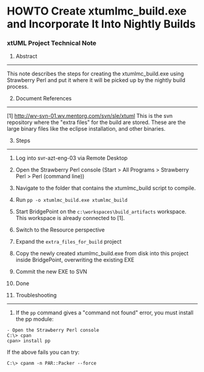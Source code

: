 # HOWTO Create xtumlmc_build.exe and Incorporate It Into Nightly Builds
### xtUML Project Technical Note

1. Abstract
-----------
This note describes the steps for creating the xtumlmc_build.exe using 
Strawberry Perl and put it where it will be picked up by the nightly
build process.

2. Document References
----------------------
[1] http://wv-svn-01.wv.mentorg.com/svn/sle/xtuml
    This is the svn repository where the "extra files" for the build are stored.
    These are the large binary files like the eclipse installation, and other
    binaries.  
    
3. Steps
-------------
1.  Log into svr-azt-eng-03 via Remote Desktop
2.  Open the Strawberry Perl console (Start > All Programs > Strawberry Perl > Perl (command line))
3.  Navigate to the folder that contains the xtumlmc_build script to compile.
4.  Run ```pp -o xtumlmc_build.exe xtumlmc_build```
5.  Start BridgePoint on the ```c:\workspaces\build_artifacts``` workspace.  This workspace is already connected to [1].
6.  Switch to the Resource perspective
7.  Expand the ```extra_files_for_build``` project
8.  Copy the newly created xtumlmc_build.exe from disk into this project inside BridgePoint, overwriting the existing EXE
9.  Commit the new EXE to SVN
10. Done


4. Troubleshooting
-----------------------
1. If the ```pp``` command gives a "command not found" error, you must install the pp module:
```
- Open the Strawberry Perl console
C:\> cpan
cpan> install pp
```
If the above fails you can try:
```
C:\> cpanm -n PAR::Packer --force
```
